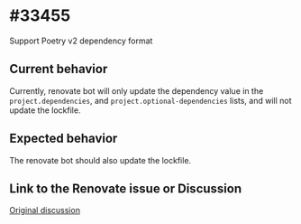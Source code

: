 # #33455

Support Poetry v2 dependency format

## Current behavior

Currently, renovate bot will only update the dependency value in the
`project.dependencies`, and `project.optional-dependencies` lists, and will not update
the lockfile.

## Expected behavior

The renovate bot should also update the lockfile.

## Link to the Renovate issue or Discussion

[Original discussion](https://github.com/renovatebot/renovate/discussions/33455)
